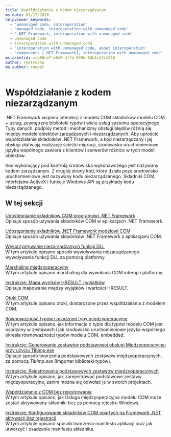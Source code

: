 ```yaml
---
title: Współdziałanie z kodem niezarządzanym
ms.date: 01/17/2018
helpviewer_keywords:
  - 'unmanaged code, interoperation'
  - 'managed code, interoperation with unmanaged code'
  - '.NET Framework, interoperation with unmanaged code'
  - unmanaged code
  - interoperation with unmanaged code
  - 'interoperation with unmanaged code, about interoperation'
  - 'components [.NET Framework], interoperation with unmanaged code'
ms.assetid: ccb68ce7-b0e9-4ffb-839d-03b1cd2c1258
author: rpetrusha
ms.author: ronpet
---
```

# <a name="interoperating-with-unmanaged-code"></a>Współdziałanie z kodem niezarządzanym

.NET Framework wspiera interakcji z modelu COM składników modelu COM + usług, zewnętrzne biblioteki typów i wielu usług systemu operacyjnego. Typy danych, podpisy metod i mechanizmy obsługi błędów różnią się między modele obiektów zarządzanych i niezarządzanych. Aby uprościć współdziałanie składników .NET Framework, a kod niezarządzany i jej obsługi ułatwiają realizację ścieżki migracji, środowisko uruchomieniowe języka wspólnego zawiera z klientów i serwerów różnice w tych modeli obiektów.

Kod wykonujący pod kontrolą środowiska wykonawczego jest nazywany kodem zarządzanym. Z drugiej strony kod, który działa poza środowisko uruchomieniowe jest nazywany kodu niezarządzanego. Składniki COM, interfejsów ActiveX i funkcje Windows API są przykłady kodu niezarządzanego.

## <a name="in-this-section"></a>W tej sekcji

[Udostępnianie składników COM programowi .NET Framework](exposing-com-components.md)  
Opisuje sposób używania składników COM w aplikacjach .NET Framework.

[Udostępnianie składników .NET Framework modelowi COM](exposing-dotnet-components-to-com.md)  
Opisuje sposób używania składników .NET Framework z aplikacjami COM.

[Wykorzystywanie niezarządzanych funkcji DLL](consuming-unmanaged-dll-functions.md)  
W tym artykule opisano sposób wywoływania niezarządzanego wywoływanie funkcji DLL za pomocą platformy.

[Marshaling międzyoperacyjny](interop-marshaling.md)  
W tym artykule opisano marshaling dla wywołania COM interop i platformy.

[Instrukcje: Mapa wyników HRESULT i wyjątków](how-to-map-hresults-and-exceptions.md)  
Opisuje mapowanie między wyjątków i wartości HRESULT.

[Otoki COM](com-wrappers.md)  
W tym artykule opisano otoki, dostarczone przez współdziałania z modelem COM.

[Równoważność typów i osadzone typy międzyoperacyjne](type-equivalence-and-embedded-interop-types.md)  
W tym artykule opisano, jak informacje o typie dla typów modelu COM jest osadzony w zestawach i jak środowisko uruchomieniowe języka wspólnego określa równoważności typów modelu COM, embedded.

[Instrukcje: Generowanie zestawów podstawowej obsługi Międzyoperacyjnej przy użyciu Tlbimp.exe](how-to-generate-primary-interop-assemblies-using-tlbimp-exe.md)  
Opisuje sposób tworzenia podstawowych zestawów międzyoperacyjnych, za pomocą *Tlbimp.exe* (Importer biblioteki typów).

[Instrukcje: Rejestrowanie podstawowych zestawów międzyoperacyjnych](how-to-register-primary-interop-assemblies.md)  
W tym artykule opisano, jak zarejestrować podstawowe zestawy międzyoperacyjne, zanim można się odwołać je w swoich projektach.

[Współdziałanie z COM bez rejestrowania](registration-free-com-interop.md)  
W tym artykule opisano, jak Usługa międzyoperacyjna modelu COM może zostać aktywowany składniki bez za pomocą rejestru Windows.

[Instrukcje: Konfigurowanie składników COM opartych na Framework .NET aktywacji bez rejestracji](configure-net-framework-based-com-components-for-reg.md)  
W tym artykule opisano sposób tworzenia manifestu aplikacji oraz jak utworzyć i osadzanie manifestu składnika.

